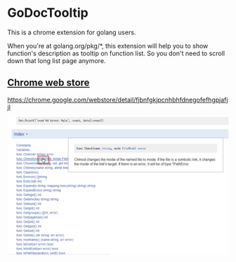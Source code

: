# GoDocTooltip
This is a chrome extension for golang users.

When you're at golang.org/pkg/*, this extension will help you to show function's description as tooltip on function list.
So you don't need to scroll down that long list page anymore.

[Chrome web store](https://chrome.google.com/webstore/detail/fjbnfgkjpcnhbhfdnegofefhgpjafjjl)
----
https://chrome.google.com/webstore/detail/fjbnfgkjpcnhbhfdnegofefhgpjafjjl

![Snapshot](https://raw.githubusercontent.com/diankong/GoDocTooltip/master/snapshot_1280x800.png)

